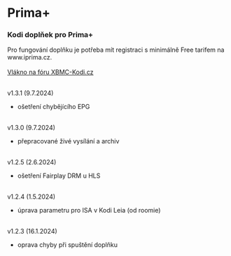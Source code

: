 <h1>Prima+</h1>
<p>
<h3>Kodi doplňek pro Prima+</h3>
<p>
Pro fungování doplňku je potřeba mít registraci s minimálně Free tarifem na www.iprima.cz.<br><br>
<a href="https://www.xbmc-kodi.cz/prima-+">Vlákno na fóru XBMC-Kodi.cz</a><br><br>

v1.3.1 (9.7.2024)<br>
- ošetření chybějícího EPG<br><br>

v1.3.0 (9.7.2024)<br>
- přepracované živé vysílání a archiv<br><br>

v1.2.5 (2.6.2024)<br>
- ošetření Fairplay DRM u HLS<br><br>

v1.2.4 (1.5.2024)<br>
- úprava parametru pro ISA v Kodi Leia (od roomie)<br><br>

v1.2.3 (16.1.2024)<br>
- oprava chyby při spuštění doplňku<br><br>
</p>
